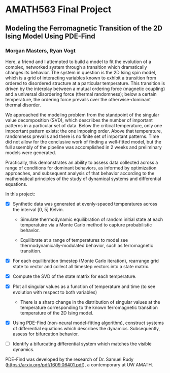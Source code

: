 # AMATH563 Final Project
## Modeling the Ferromagnetic Transition of the 2D Ising Model Using PDE-Find
### Morgan Masters, Ryan Vogt

Here, a friend and I attempted to build a model to fit the evolution of a complex, networked system through a transition which dramatically changes its behavior. The system in question is the 2D Ising spin model, which is a grid of interacting variables known to exhibit a transition from ordered to disordered structure at a particular temperature. This transition is driven by the interplay between a mutual ordering force (magnetic coupling) and a universal disordering force (thermal randomness); below a certain temperature, the ordering force prevails over the otherwise-dominant thermal disorder.

We approached the modeling problem from the standpoint of the singular value decomposition (SVD), which descriibes the number of important patterns in a particular set of data. Below the critical temperature, only one impoortant pattern exists: the one imposing order. Above that temperature, randomness prevails and there is no finite set of important patterns. Time did not allow for the conclusive work of finding a well-fitted model, but the full assembly of the pipeline was accomplished in 2 weeks and preliminary models were generated.

Practically, this demonstrates an ability to assess data collected across a range of conditions for dominant behaviors, as informed by optimization approaches, and subsequent analysis of that behavior according to the mathematical principles of the study of dynamical systems and differential equations.

In this project: 

- [x] Synthetic data was generated at evenly-spaced temperatures across the interval [0, 5] Kelvin.

    - Simulate thermodynamic equilibration of random initial state at each temperatuire via a Monte Carlo method to capture probabilistic behavior.
    
    - Equilibrate at a range of temperatures to model see thermodynamically-modulated behavior, such as ferromagnetic transition.
    
- [x] For each equilibration timestep (Monte Carlo iteration), rearrange grid state to vector and collect all timestep vectors into a state matrix.

- [x] Compute the SVD of the state matrix for each temperature.

- [x] Plot all singular values as a function of temperature and time (to see evolution with respect to both variables)

    - There is a sharp change in the distribution of singular values at the temperature corresponding to the known ferromagnetic transition temperature of the 2D Ising model.

- [x] Using PDE-Find (non-neural model-fitting algorithm), construct systems of differential equations which describes the dynamics. Subsequently, assess for bifurcation behavior.

- [ ] Identify a bifurcating differential system which matches the visible dynamics.

PDE-Find was developed by the research of Dr. Samuel Rudy (https://arxiv.org/pdf/1609.06401.pdf), a contemporary at UW AMATH.
